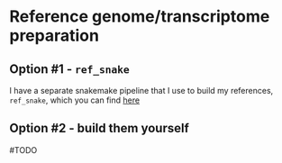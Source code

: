 # Reference genome/transcriptome preparation

## Option #1 - `ref_snake`
I have a separate snakemake pipeline that I use to build my references, `ref_snake`, which you can find [here](https://github.com/mckellardw/ref_snake)

## Option #2 - build them yourself
#TODO
